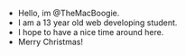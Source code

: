 - Hello, im @TheMacBoogie.
- I am a 13 year old web developing student.
- I hope to have a nice time around here.
- Merry Christmas!
<!---
TheMacBoogie/TheMacBoogie is a ✨ special ✨ repository because its `README.md` (this file) appears on your GitHub profile.
You can click the Preview link to take a look at your changes.
--->
